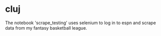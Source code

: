 # cluj

The notebook 'scrape_testing' uses selenium to log in to espn and scrape data from my fantasy basketball league. 
